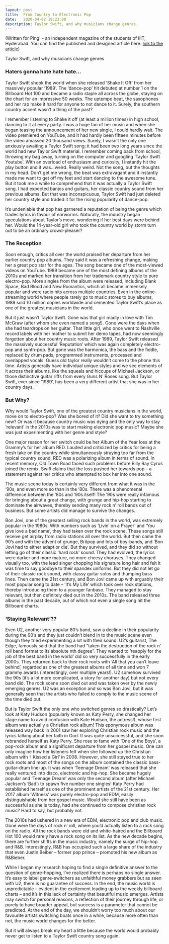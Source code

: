 ```yaml
---
layout: post
title:  From Country to Electronic Pop
date:   2020-04-02 19:23:00
description: Taylor Swift, and why musicians change genres.
---
```


(Written for Ping! - an independent magazine of the students of IIIT, Hyderabad. You can find the published and designed article here: [link to the article](https://pingiiit.org/2020/03/from-country-to-electronic-pop/))

Taylor Swift, and why musicians change genres

### Haters gonna hate hate hate…
Taylor Swift shook the world when she released ‘Shake It Off’ from her massively popular ‘1989’. The ‘dance-pop’ hit debuted at number 1 on the Billboard Hot 100 and became a radio staple all across the globe, staying on the chart for an impressive 50 weeks. The uptempo beat, the saxophones and her rap make it hard for anyone to not dance to it. Surely, the southern country accent wasn’t a thing of the past?

I remember listening to Shake it off (at least a million times) in high school, dancing to it at every party. I was a huge fan of her music and when she began teasing the announcement of her new single, I could hardly wait. The video premiered on YouTube, and it had hardly been fifteen minutes before the video amassed 20 thousand views. Surely, I wasn’t the only one anxiously awaiting a Taylor Swift song; it had been two long years since the world had new Taylor Swift material. I remember coming back from school, throwing my bag away, turning on the computer and googling ‘Taylor Swift Youtube’. With an overload of enthusiasm and curiosity, I instantly hit the play button and it was…weird. Really weird. Not the song, but the thoughts in my head. Don’t get me wrong, the beat was extravagant and it instantly made me want to get off my feet and start dancing to the awesome tune. But it took me a while to comprehend that it was actually a Taylor Swift song. I had expected banjos and guitars, her classic country sound from her previous albums. But that was inconspicuous, Taylor Swift had just deleted her country style and traded it for the rising popularity of dance-pop. 

It’s undeniable that pop has garnered a reputation of being the genre which trades lyrics in favour of earworms. Naturally, the industry began speculations about Taylor’s move, wondering if her best days were behind her. Would the 14-year-old girl who took the country world by storm turn out to be an ordinary crowd-pleaser? 

### The Reception

Soon enough, critics all over the world praised her departure from her earlier country pop albums. They said it was a refreshing change, making her a great pop star for the ages. The song became one of the most-viewed videos on YouTube. 1989 became one of the most defining albums of the 2010s and marked her transition from her trademark country style to pure electro-pop. More singles from the album were released, including Blank Space, Bad Blood and New Romantics, which all became immensely popular and were radio hits across multiple countries. Even in the online-streaming world where people rarely go to music stores to buy albums, 1989 sold 10 million copies worldwide and cemented Taylor Swift’s place as one of the greatest musicians in the world. 

But it just wasn’t Taylor Swift. Gone was that girl madly in love with Tim McGraw (after whom she even named a song!). Gone were the days when she had teardrops on her guitar. That little girl, who once went to Nashville record labels with her mother to submit her demo tapes, had now seemingly forgotten about her country music roots. After 1989, Taylor Swift released the massively successful ‘Reputation’ which was again completely electro-pop and synth-pop. But gone was the harmonica, the bass and the fiddle, replaced by drum pads, programmed instruments, processed and overlapped vocals. Guess old taylor really wouldn’t come to the phone this time. Artists generally have individual unique styles and we see elements of it across their albums, like the squeals and hiccups of Michael Jackson, or those distinctive guitar riffs from every Guns N’ Roses song. But Taylor Swift, ever since ‘1989’, has been a very different artist that she was in her country days. 

### But Why? 
Why would Taylor Swift, one of the greatest country musicians in the world, move on to electro-pop? Was she bored of it? Did she want to try something new? Or was it because country music was dying and the only way to stay ‘relevant’ in the 2010s was to start making electronic pop music? Maybe she was just experimenting with her genre and style? 

One major reason for her switch could be her Album of the Year loss at the Grammy’s for her album RED. Lauded and criticized by critics for being a fresh take on the country while simultaneously straying too far from the typical country sound, RED was a polarizing album in terms of sound. In recent memory, Old Town Road faced such problems before Billy Ray Cyrus joined the remix. Swift claims that the loss pushed her towards pop – a statement against her critics who attempted to box her into one sound. 

The music scene today is certainly very different from what it was in the ‘90s, and even more so than in the ‘80s. There was a phenomenal difference between the ‘80s and ‘90s itself! The ’90s were really infamous for bringing about a great change, with grunge and hip-hop starting to dominate the airwaves, thereby sending many rock n’ roll bands out of business. But some artists did manage to survive the changes. 

Bon Jovi, one of the greatest selling rock bands in the world, was extremely popular in the 1980s. With numbers such as ‘Livin’ on a Prayer’ and ‘You give love a bad name’, they had taken over the rock scene. These songs still receive get airplay from radio stations all over the world. But then came the 90’s and with the advent of grunge, Britpop and lots of boy-bands, and ‘Bon Jovi had to either adapt or die’. But they survived, and they did so without letting go of their classic ‘hard rock’ sound. They had evolved, the lyrics were darker and more mature, no more cheesy choruses. They changed visually too, with the lead singer chopping his signature long hair and felt it was time to say goodbye to their spandex uniforms. But they did not let go of their classic rock sound, with classy guitar solos and thumping bass lines. Then came the 21st century, and Bon Jovi came up with arguably their most popular song to date – ‘It’s My Life’ which took over rock stations, thereby introducing them to a younger fanbase. They managed to stay relevant, but then definitely died out in the 2010s. The band released three albums in the past decade, out of which not even a single song hit the Billboard charts. 

### ‘Staying Relevant’??
Even U2, another very popular 80’s band, saw a decline in their popularity during the 90’s and they just couldn’t blend in to the music scene even though they tried experimenting a lot with their sound. U2’s guitarist, The Edge, famously said that the band had “taken the destruction of the rock n’ roll band format to its absolute nth degree”. They wanted to ‘reapply for the job of the best band in the world’ did so very successfully in the early 2000s. They returned back to their rock roots with ‘All that you can’t leave behind’, regarded as one of the greatest albums of all time and won 7 grammy awards (interestingly, over multiple years!). U2 somehow survived the 90s (it’s a lot more complicated, a story for another day) but not every band did. The rock scene soon died out and was taken over by the newly emerging genres. U2 was an exception and so was Bon Jovi, but it was generally seen that the artists who failed to comply to the music scene of the time died out. 

But is Taylor Swift the only one who switched genres so drastically? Let’s look at Katy Hudson (popularly known as Katy Perry, she changed her stage name to avoid confusion with Kate Hudson, the actress!), whose first album was actually a Christian rock album! This eponymous album was released way back in 2001 saw her exploring Christian rock music and the lyrics talking about her faith in God. It was quite unsuccessful, and she soon rebranded herself as Katy Perry. She rose to fame with ‘One of the Boys’, a pop-rock album and a significant departure from her gospel music. One can only imagine how her listeners felt when she followed up the Christian album with ‘I Kissed a Girl’ in 2008. However, she still stayed true to her rock roots and most of the songs on the album contained the classic bass-guitar-drum line-up. It was when ‘Teenage Dream’ was released that she really ventured into disco, electronic and hip-hop. She became hugely popular and ‘Teenage Dream’ was only the second album (after Michael Jackson’s ‘Bad’) to spawn five number one singles! Katy Perry had established herself as one of the prominent artists of the 21st century. Her 2017 album ‘Witness’ was purely electro-pop and EDM, easily distinguishable from her gospel music. Would she still have been as successful as she is today, had she continued to compose christian rock music? Hard to say, but probably not.  

The 2010s had ushered in a new era of EDM, electronic pop and club music. Gone were the days of rock n’ roll, where you’d actually listen to a rock song on the radio. All the rock bands were old and white-haired and the Billboard Hot 100 would rarely have a rock song on its list. As the new decade begins, there are further shifts in the music industry, namely the surge of hip-hop and R&B. Interestingly, R&B has occupied such a large share of the industry that even Justin Beiber – former pop prince – promoted his new album as R&Bieber.

While I began my research hoping to find a single definitive answer to the question of genre-hopping, I’ve realized there is perhaps no single answer. It’s easy to label genre-switchers as unfaithful money grabbers but as seen with U2, there is no guarantee of success. In the end, the music world is unpredictable – evident in the excitement leading up to the weekly billboard charts – and it’s in this lack of certainty that beautiful music emerges. Artists may switch for personal reasons, a reflection of their journey through life, or purely to have broader appeal, but success is a parameter that cannot be predicted. At the end of the day, we shouldn’t worry too much about our favourite artists switching boats once in a while, because more often than not, the music world changes for the better. 

But it will always break my heart a little because the world would probably never get to listen to a Taylor Swift country song again. 